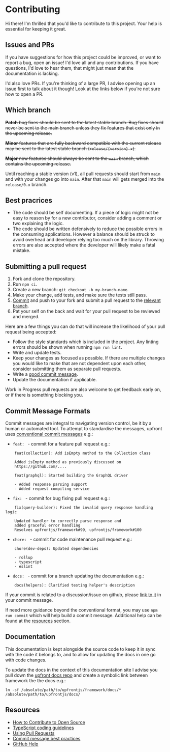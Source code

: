 # Contributing

Hi there! I'm thrilled that you'd like to contribute to this project. Your help is essential for keeping it great.

## Issues and PRs

If you have suggestions for how this project could be improved, or want to report a bug, open an issue! I'd love all and any contributions. If you have questions, I'd love to hear them, that might just mean that the documentation is lacking.

I'd also love PRs. If you're thinking of a large PR, I advise opening up an issue first to talk about it though! Look at the links below if you're not sure how to open a PR.

## Which branch

~~**Patch** bug fixes should be sent to the latest stable branch. Bug fixes should never be sent to the main branch unless they fix features that exist only in the upcoming release.~~

~~**Minor** features that are fully backward compatible with the current release may be sent to the latest stable branch (`release/{version}.x`).~~

~~**Major** new features should always be sent to the `main` branch, which contains the upcoming release.~~

Until reaching a stable version (v1), all pull requests should start from `main` and with your changes go into `main`. After that `main` will gets merged into the `release/0.x` branch.

## Best pracrices

 - The code should be self documenting. If a piece of logic might not be easy to reason by for a new contributor, consider adding a comment or two explaining the logic.
 - The code should be written defensively to reduce the possible errors in the consuming applications. However a balance should be struck to avoid overhead and developer relying too much on the library. Throwing errors are also accepted where the developer will likely make a fatal mistake.

## Submitting a pull request

1. Fork and clone the repository.
2. Run `npm ci`.
5. Create a new branch: `git checkout -b my-branch-name`.
6. Make your change, add tests, and make sure the tests still pass.
7. [Commit](#commit-message-formats) and push to your fork and submit a pull request to the [relevant branch](#which-branch).
8. Pat your self on the back and wait for your pull request to be reviewed and merged.

Here are a few things you can do that will increase the likelihood of your pull request being accepted:

- Follow the style standards which is included in the project. Any linting errors should be shown when running `npm run lint`.
- Write and update tests.
- Keep your changes as focused as possible. If there are multiple changes you would like to make that are not dependent upon each other, consider submitting them as separate pull requests.
- Write a [good commit message](http://tbaggery.com/2008/04/19/a-note-about-git-commit-messages.html).
- Update the documentation if applicable.

Work in Progress pull requests are also welcome to get feedback early on, or if there is something blocking you.

## Commit Message Formats

Commit messages are integral to navigating version control, be it by a human or automated tool. To attempt to standardise the messages, upfront uses [conventional commit messages](https://www.npmjs.com/package/@commitlint/config-conventional) e.g.:
 - `feat: ` - commit for a feature pull request e.g.:
```git
    feat(collection): Add isEmpty method to the Collection class
    
    Added isEmpty method as previously discussed on
    https://github.com/....
```

```git
    feat(graphql): Started building the GraphQL driver
    
    - Added response parsing support
    - Added request compiling service
```
 - `fix: ` - commit for bug fixing pull request e.g.:
```git
    fix(query-builder): Fixed the invalid query response handling logic
    
    Updated handler to correctly parse response and
    added graceful error handling
    Resolves upfrontjs/framework#99, upfrontjs/framework#100
```
- `chore: ` - commit for code maintenance pull request e.g.:
```git
    chore(dev-deps): Updated dependencies
    
    - rollup
    - typescript
    - eslint
```
 - `docs: ` - commit for a branch updating the documentation e.g.:
```git
    docs(helpers): Clarified testing helper's description
```

If your commit is related to a discussion/issue on github, please [link to it](https://docs.github.com/en/github/managing-your-work-on-github/linking-a-pull-request-to-an-issue#linking-a-pull-request-to-an-issue-using-a-keyword) in your commit message.

If need more guidance beyond the conventional format, you may use `npm run commit` which will help build a commit message. Additional help can be found at the [resources](#resources) section.

## Documentation

This documentation is kept alongside the source code to keep it in sync with the code it belongs to, and to allow for updating the docs in one go with code changes.

To update the docs in the context of this documentation site I advise you pull down the [upfront docs repo](https://github.com/upfrontjs/docs) and create a symbolic link between framework the the docs e.g.:
```shell
ln -sf /absolute/path/to/upfrontjs/framework/docs/* /absolute/path/to/upfrontjs/docs/
```

## Resources

- [How to Contribute to Open Source](https://opensource.guide/how-to-contribute/)
- [TypeScript coding guidelines](https://github.com/microsoft/TypeScript/wiki/Coding-guidelines)
- [Using Pull Requests](https://help.github.com/articles/about-pull-requests/)
- [Commit message best practices](https://gist.github.com/robertpainsi/b632364184e70900af4ab688decf6f53)
- [GitHub Help](https://help.github.com)
